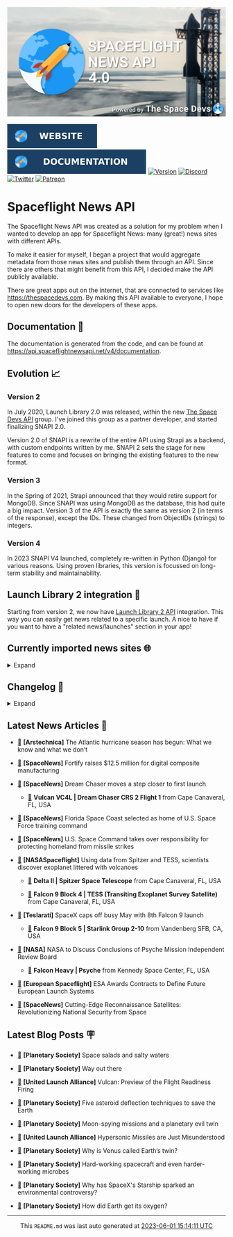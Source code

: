 ![Cover](https://raw.githubusercontent.com/TheSpaceDevs/spaceflightnewsapi/main/.github/profile/assets/snapi_poster.png)

[![Website](https://raw.githubusercontent.com/TheSpaceDevs/spaceflightnewsapi/main/.github/profile/assets/badge_snapi_website.svg)](https://spaceflightnewsapi.net/)
[![Documentation](https://raw.githubusercontent.com/TheSpaceDevs/spaceflightnewsapi/main/.github/profile/assets/badge_snapi_doc.svg)](https://api.spaceflightnewsapi.net/v4/docs)
[![Version](https://img.shields.io/github/v/release/TheSpaceDevs/spaceflightnewsapi?style=for-the-badge)](https://github.com/TheSpaceDevs/spaceflightnewsapi/releases/tag/v4.0.2)
[![Discord](https://img.shields.io/badge/Discord-%237289DA.svg?style=for-the-badge&logo=discord&logoColor=white)](https://discord.gg/p7ntkNA)
[![Twitter](https://img.shields.io/badge/Twitter-%231DA1F2.svg?style=for-the-badge&logo=Twitter&logoColor=white)](https://twitter.com/the_snapi)
[![Patreon](https://img.shields.io/badge/Patreon-F96854?style=for-the-badge&logo=patreon&logoColor=white)](https://www.patreon.com/TheSpaceDevs)

# Spaceflight News API

The Spaceflight News API was created as a solution for my problem when I wanted to develop an app for Spaceflight News: many (great!) news sites with different APIs.

To make it easier for myself, I began a project that would aggregate metadata from those news sites and publish them through an API. Since there are others that might benefit from this API, I decided make the API publicly available.

There are great apps out on the internet, that are connected to services like <https://thespacedevs.com>. By making this API available to everyone, I hope to open new doors for the developers of these apps.

## Documentation 📖

The documentation is generated from the code, and can be found at <https://api.spaceflightnewsapi.net/v4/documentation>.

## Evolution 📈

### Version 2

In July 2020, Launch Library 2.0 was released, within the new <a href="https://thespacedevs.com">The Space Devs API</a> group. I've joined this group as a partner developer, and started finalizing SNAPI 2.0.

Version 2.0 of SNAPI is a rewrite of the entire API using Strapi as a backend, with custom endpoints written by me.
SNAPI 2 sets the stage for new features to come and focuses on bringing the existing features to the new format.

### Version 3

In the Spring of 2021, Strapi announced that they would retire support for MongoDB. Since SNAPI was using MongoDB as the database, this had quite a big impact.
Version 3 of the API is exactly the same as version 2 (in terms of the response), except the IDs. These changed from ObjectIDs (strings) to integers.

### Version 4
In 2023 SNAPI V4 launched, completely re-written in Python (Django) for various reasons.
Using proven libraries, this version is focussed on long-term stability and maintainability.

## Launch Library 2 integration 🚀

Starting from version 2, we now have <a href="https://thespacedevs.com/llapi">Launch Library 2 API</a> integration. This way you can easily get news related to a specific launch.
A nice to have if you want to have a "related news/launches" section in your app!

## Currently imported news sites 🌐

<details>
<summary>Expand</summary>

- AmericaSpace
- Arstechnica
- Blue Origin
- CNBC
- ESA
- ElonX
- Euronews
- European Spaceflight
- Jet Propulsion Laboratory
- NASA
- NASASpaceflight
- National Geographic
- National Space Society
- Phys
- Planetary Society
- Reuters
- Space.com
- SpaceFlight Insider
- SpaceNews
- SpaceX
- Spaceflight Now
- SyFy
- TechCrunch
- Teslarati
- The Drive
- The Japan Times
- The Launch Pad
- The National
- The New York Times
- The Space Devs
- The Space Review
- The Verge
- The Wall Street Journal
- United Launch Alliance
- Virgin Galactic


</details>

## Changelog 📝
<details>
<summary>Expand</summary>

# V4.0.0

- Rewritten in Python and Django.

# V3.4.0

- Package updates
- Sentry fixes

# V3.0.0

- Package updates

### V3.2.0

- Various Sentry issues fixed

### V3.1.0

- Strapi updates
- Sentry updates
- Admin interface updates

### V3.0.0

- Switch to use Postgres as database

### V2.3.0

- The lost "article per (LL2) event" endpoint is back
- Changed the G4L logo on the site
- Added Sentry again, via the new Strapi plugin
- Changed from amqplib to amqp-connection-manager
- Updated to Strapi 3.5.3

### v2.2.0

- Dependency updates
- Code cleanup
- Admin side of things

### v2.1.0

- Backend changes on how new content is processed
- Package updates

### v2.0.0

- Complete rewrite of the app, focusing on existing features

</details>



## Latest News Articles 📰
- <a href="https://arstechnica.com/science/2023/06/the-atlantic-hurricane-season-has-begun-what-we-know-and-what-we-dont/" >🔗</a> **[Arstechnica]** The Atlantic hurricane season has begun: What we know and what we don’t


- <a href="https://spacenews.com/fortify-raises-12-5-million-for-digital-composite-manufacturing/" >🔗</a> **[SpaceNews]** Fortify raises $12.5 million for digital composite manufacturing


- <a href="https://spacenews.com/dream-chaser-moves-a-step-closer-to-first-launch/" >🔗</a> **[SpaceNews]** Dream Chaser moves a step closer to first launch


  - <a href="https://go4liftoff.com/launch/id/a67b40f9-cfcc-4614-a355-a156280b4bb3" >🚀</a> **Vulcan VC4L | Dream Chaser CRS 2 Flight 1** from Cape Canaveral, FL, USA



- <a href="https://spacenews.com/florida-space-coast-selected-as-home-of-u-s-space-force-training-command/" >🔗</a> **[SpaceNews]** Florida Space Coast selected as home of U.S. Space Force training command


- <a href="https://spacenews.com/u-s-space-command-takes-over-responsibility-for-protecting-homeland-from-missile-strikes/" >🔗</a> **[SpaceNews]** U.S. Space Command takes over responsibility for protecting homeland from missile strikes


- <a href="https://www.nasaspaceflight.com/2023/05/volcano-covered-exoplanet/" >🔗</a> **[NASASpaceflight]** Using data from Spitzer and TESS, scientists discover exoplanet littered with volcanoes


  - <a href="https://go4liftoff.com/launch/id/82e633a2-869d-46cf-ba29-28f111a991e3" >🚀</a> **Delta II | Spitzer Space Telescope** from Cape Canaveral, FL, USA

  - <a href="https://go4liftoff.com/launch/id/ca4e796d-f3e4-4b80-b2f7-f7fd6a7b325f" >🚀</a> **Falcon 9 Block 4 | TESS (Transiting Exoplanet Survey Satellite)** from Cape Canaveral, FL, USA



- <a href="https://www.teslarati.com/spacex-caps-off-busy-may-with-8th-falcon-9-launch/" >🔗</a> **[Teslarati]** SpaceX caps off busy May with 8th Falcon 9 launch


  - <a href="https://go4liftoff.com/launch/id/5fa79e26-9ada-4a81-9735-c0b0a96a157a" >🚀</a> **Falcon 9 Block 5 | Starlink Group 2-10** from Vandenberg SFB, CA, USA



- <a href="http://www.nasa.gov/press-release/nasa-to-discuss-conclusions-of-psyche-mission-independent-review-board" >🔗</a> **[NASA]** NASA to Discuss Conclusions of Psyche Mission Independent Review Board


  - <a href="https://go4liftoff.com/launch/id/66133437-db31-4098-8e3e-cf34c8125f9b" >🚀</a> **Falcon Heavy | Psyche** from Kennedy Space Center, FL, USA



- <a href="https://europeanspaceflight.com/esa-awards-contracts-to-define-future-european-launch-systems/" >🔗</a> **[European Spaceflight]** ESA Awards Contracts to Define Future European Launch Systems


- <a href="https://spacenews.com/cutting-edge-reconnaissance-satellites-revolutionizing-national-security-from-space/" >🔗</a> **[SpaceNews]** Cutting-Edge Reconnaissance Satellites: Revolutionizing National Security from Space




## Latest Blog Posts 🪧

- <a href="https://www.planetary.org/articles/step-grant-winners-2023" >🔗</a> **[Planetary Society]** Space salads and salty waters


- <a href="https://www.planetary.org/the-downlink/way-out-there" >🔗</a> **[Planetary Society]** Way out there


- <a href="https://blog.ulalaunch.com/blog/vulcan-preview-of-the-flight-readiness-firing" >🔗</a> **[United Launch Alliance]** Vulcan: Preview of the Flight Readiness Firing


- <a href="https://www.planetary.org/articles/asteroid-deflection-techniques-to-save-the-earth" >🔗</a> **[Planetary Society]** Five asteroid deflection techniques to save the Earth


- <a href="https://www.planetary.org/the-downlink/moon-spying-missions-and-a-planetary-evil-twin" >🔗</a> **[Planetary Society]** Moon-spying missions and a planetary evil twin


- <a href="https://blog.ulalaunch.com/blog/hypersonic-missiles-are-just-misunderstood" >🔗</a> **[United Launch Alliance]** Hypersonic Missiles are Just Misunderstood


- <a href="https://www.planetary.org/articles/why-is-venus-called-earths-twin" >🔗</a> **[Planetary Society]** Why is Venus called Earth’s twin?


- <a href="https://www.planetary.org/the-downlink/hard-working-spacecraft-and-even-harder-working-microbes" >🔗</a> **[Planetary Society]** Hard-working spacecraft and even harder-working microbes


- <a href="https://www.planetary.org/articles/why-has-spacexs-starship-sparked-an-environmental-controversy" >🔗</a> **[Planetary Society]** Why has SpaceX's Starship sparked an environmental controversy?


- <a href="https://www.planetary.org/articles/how-did-earth-get-its-oxygen" >🔗</a> **[Planetary Society]** How did Earth get its oxygen?




<hr>
  <div align="center">
  This <code>README.md</code> was last auto generated at <a href="https://www.timeanddate.com/worldclock/fixedtime.html?iso=20230601T151411">2023-06-01 15:14:11 UTC</a>
  <br>
</div>